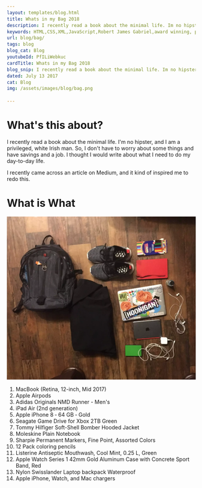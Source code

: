 ```yaml
---
layout: templates/blog.html
title: Whats in my Bag 2018
description: I recently read a book about the minimal life. Im no hipster and I are a white privilege Irish man. So I didnt have to worry about some things and have a savings and a job. I thought I would write about I need to do my day to day life
keywords: HTML,CSS,XML,JavaScript,Robert James Gabriel,award winning, php , experienced,Galen, angular, HTML, HTML5, JavaScript, Node, PHP and SQL developer,golang,web design
url: blog/bag/
tags: blog
blog_cat: Blog
youtubeId: PfILiWebkuc
cardTitle: Whats in my Bag 2018
blog_snip: I recently read a book about the minimal life. Im no hipster and I are a white privilege Irish man. So I didnt have to worry about some things and have a savings and a job. I thought I would write about I need to do my day to day life
dated: July 13 2017
cat: Blog
img: /assets/images/blog/bag.png

---
```



# What's this about?

I recently read a book about the minimal life. I'm no hipster, and I am a privileged, white Irish man. So, I don't have to worry about some things and have savings and a job. I thought I would write about what I need to do my day-to-day life.

I recently came across an article on Medium, and it kind of inspired me to redo this.

# What is What

![What's in my bag](/assets/images/bag/bag.webp)

1. MacBook (Retina, 12-inch, Mid 2017)
2. Apple Airpods
3. Adidas Originals NMD Runner - Men's
4. iPad Air (2nd generation)
5. Apple iPhone 8 ‑ 64 GB ‑ Gold
6. Seagate Game Drive for Xbox 2TB Green
7. Tommy Hilfiger Soft-Shell Bomber Hooded Jacket
8. Moleskine Plain Notebook
9. Sharpie Permanent Markers, Fine Point, Assorted Colors
10. 12 Pack coloring pencils
11. Listerine Antiseptic Mouthwash, Cool Mint, 0.25 L, Green
12. Apple Watch Series 1 42mm Gold Aluminum Case with Concrete Sport Band, Red
13. Nylon Swisslander Laptop backpack Waterproof
14. Apple iPhone, Watch, and Mac chargers
